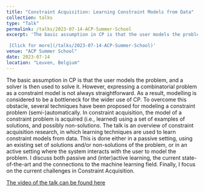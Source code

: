 ```yaml
---
title: "Constraint Acquisition: Learning Constraint Models from Data"
collection: talks
type: "Talk"
permalink: /talks/2023-07-14-ACP-Summer-School
excerpt: 'The basic assumption in CP is that the user models the problem, and a solver is then used to solve it. However, expressing a combinatorial problem as a constraint model is not always straightforward. As a result, modelling is considered to be a bottleneck for the wider use of CP. To overcome this obstacle, several techniques have been proposed for modeling a constraint problem (semi-)automatically. In constraint acquisition, the model of a constraint problem is acquired (i.e., learned) using a set of examples of solutions, and possibly non-solutions.

 [Click for more](/talks/2023-07-14-ACP-Summer-School)'
venue: "ACP Summer School"
date: 2023-07-14
location: "Leuven, Belgium"
---
```


The basic assumption in CP is that the user models the problem, and a solver is then used to solve it. However, expressing a combinatorial problem as a constraint model is not always straightforward. As a result, modelling is considered to be a bottleneck for the wider use of CP. To overcome this obstacle, several techniques have been proposed for modeling a constraint problem (semi-)automatically. In constraint acquisition, the model of a constraint problem is acquired (i.e., learned) using a set of examples of solutions, and possibly non-solutions. The talk is an overview of constraint acquisition research, in which learning techniques are used to learn constraint models from data. This is done either in a passive setting, using an existing set of solutions and/or non-solutions of the problem, or in an active setting where the system interacts with the user to model the problem. I discuss both passive and (inter)active learning, the current state-of-the-art and the connections to the machine learning field. Finally, I focus on the current challenges in Constraint Acquisition.

[The video of the talk can be found here](https://youtu.be/d6EZi8YO60k)
